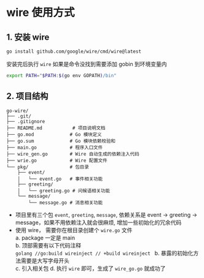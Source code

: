 # wire 使用方式

## 1. 安装 wire

```bash
go install github.com/google/wire/cmd/wire@latest
```

安装完后执行 `wire` 如果是命令没找到需要添加 gobin 到环境变量内

```bash
export PATH="$PATH:$(go env GOPATH)/bin"
```

## 2. 项目结构

```
go-wire/
├── .git/
├── .gitignore
├── README.md           # 项目说明文档
├── go.mod             # Go 模块定义
├── go.sum             # Go 模块依赖校验和
├── main.go            # 程序入口文件
├── wire_gen.go        # Wire 自动生成的依赖注入代码
├── wrie.go            # Wire 配置文件
└── pkg/               # 包目录
    ├── event/
    │   └── event.go   # 事件相关功能
    ├── greeting/
    │   └── greeting.go # 问候语相关功能
    └── message/
        └── message.go # 消息相关功能
```

- 项目里有三个包 `event`, `greeting`, `message`, 依赖关系是 event -> greeting -> message，如果不用依赖注入就会很麻烦, 增加一些初始化的冗余代码
- 使用 wire， 需要你在根目录创建个 `wire.go` 文件  
   a. package 一定是 main  
   b. 顶部需要有以下代码注释  
   `golang
      //go:build wireinject
      // +build wireinject
      `
  b. 暴露的初始化方法需要是大写字母开头  
   c. 引入相关包
  d. 执行 `wire` 即可，生成了 `wire_go.go` 就成功了
